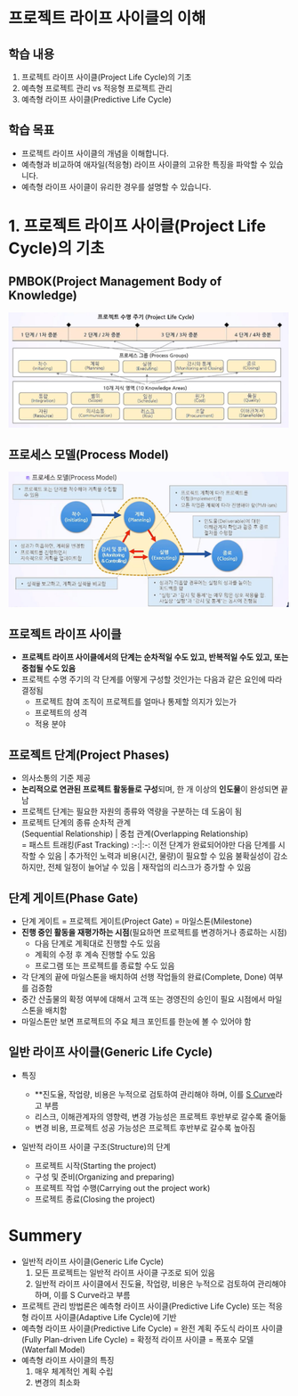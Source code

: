 # 프로젝트 라이프 사이클의 이해
## 학습 내용
1. 프로젝트 라이프 사이클(Project Life Cycle)의 기초
2. 예측형 프로젝트 관리 vs 적응형 프로젝트 관리
3. 예측형 라이프 사이클(Predictive Life Cycle)
## 학습 목표
* 프로젝트 라이프 사이클의 개념을 이해합니다.
* 예측형과 비교하여 애자일(적응형) 라이프 사이클의 고유한 특징을 파악할 수 있습니다.
* 예측형 라이프 사이클이 유리한 경우를 설명할 수 있습니다.

# 1. 프로젝트 라이프 사이클(Project Life Cycle)의 기초
## PMBOK(Project Management Body of Knowledge)
![agile_05_01.png](image/agile_05_01.png)
## 프로세스 모델(Process Model)
![agile_05_02.png](image/agile_05_02.png)
## 프로젝트 라이프 사이클
* **프로젝트 라이프 사이클에서의 단계는 순차적일 수도 있고, 반복적일 수도 있고, 또는 중첩될 수도 있음**
* 프로젝트 수명 주기의 각 단계를 어떻게 구성할 것인가는 다음과 같은 요인에 따라 결정됨
  * 프로젝트 참여 조직이 프로젝트를 얼마나 통제할 의지가 있는가
  * 프로젝트의 성격
  * 적용 분야

## 프로젝트 단계(Project Phases)
* 의사소통의 기준 제공
* **논리적으로 연관된 프로젝트 활동들로 구성**되며, 한 개 이상의 **인도물**이 완성되면 끝남
* 프로젝트 단계는 필요한 자원의 종류와 역량을 구분하는 데 도움이 됨
* 프로젝트 단계의 종류
  순차적 관계<br>(Sequential Relationship) | 중첩 관계(Overlapping Relationship)<br> = 패스트 트래킹(Fast Tracking)
  :-:|:-:
  이전 단계가 완료되어야만 다음 단계를 시작할 수 있음 | 추가적인 노력과 비용(시간, 물량)이 필요할 수 있음
  불확실성이 감소하지만, 전체 일정이 늘어날 수 있음 | 재작업의 리스크가 증가할 수 있음

## 단계 게이트(Phase Gate)
* 단계 게이트 = 프로젝트 게이트(Project Gate) = 마일스톤(Milestone)
* **진행 중인 활동을 재평가하는 시점**(필요하면 프로젝트를 변경하거나 종료하는 시점)
  * 다음 단계로 계획대로 진행할 수도 있음
  * 계획의 수정 후 계속 진행할 수도 있음
  * 프로그램 또는 프로젝트를 종료할 수도 있음
* 각 단계의 끝에 마일스톤을 배치하여 선행 작업들의 완료(Complete, Done) 여부를 검증함
* 중간 산출물의 확정 여부에 대해서 고객 또는 경영진의 승인이 필요 시점에서 마일스톤을 배치함
* 마일스톤만 보면 프로젝트의 주요 체크 포인트를 한눈에 볼 수 있어야 함

## 일반 라이프 사이클(Generic Life Cycle)
* 특징
  * **진도율, 작업량, 비용은 누적으로 검토하여 관리해야 하며, 이를 <u>S Curve</u>라고 부름
  * 리스크, 이해관계자의 영향력, 변경 가능성은 프로젝트 후반부로 갈수록 줄어듦
  * 변경 비용, 프로젝트 성공 가능성은 프로젝트 후반부로 갈수록 높아짐

* 일반적 라이프 사이클 구조(Structure)의 단계 
  * 프로젝트 시작(Starting the project)
  * 구성 및 준비(Organizing and preparing)
  * 프로젝트 작업 수행(Carrying out the project work)
  * 프로젝트 종료(Closing the project)
<!--  -->
# Summery
* 일반적 라이프 사이클(Generic Life Cycle)
    1. 모든 프로젝트는 일반적 라이프 사이클 구조로 되어 있음
    2. 일반적 라이프 사이클에서 진도율, 작업량, 비용은 누적으로 검토하여 관리해야 하며, 이를 S Curve라고 부름
* 프로젝트 관리 방법론은 예측형 라이프 사이클(Predictive Life Cycle) 또는 적응형 라이프 사이클(Adaptive Life Cycle)에 기반
* 예측형 라이프 사이클(Predictive Life Cycle) = 완전 계획 주도식 라이프 사이클(Fully Plan-driven Life Cycle) = 확정적 라이프 사이클 = 폭포수 모델(Waterfall Model)
* 예측형 라이프 사이클의 특징
    1. 매우 체계적인 계획 수립
    2. 변경의 최소화